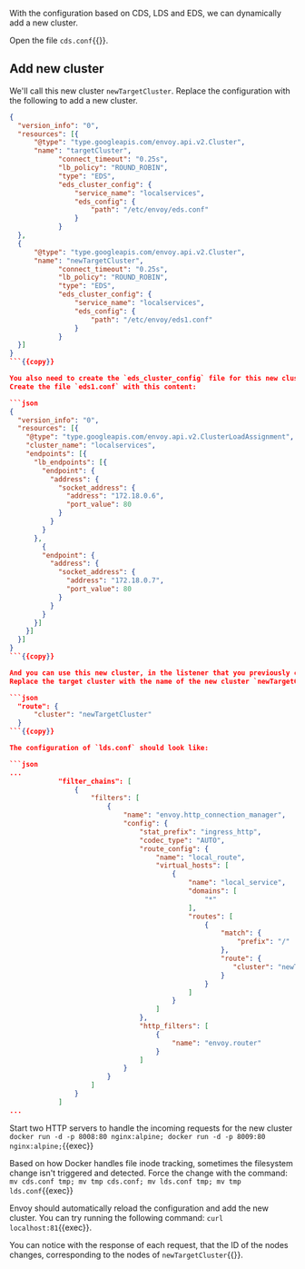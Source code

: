 With the configuration based on CDS, LDS and EDS, we can dynamically add a new cluster.

Open the file `cds.conf`{{}}.

## Add new cluster

We'll call this new cluster `newTargetCluster`. Replace the configuration with the following to add a new cluster.

```json
{
  "version_info": "0",
  "resources": [{
      "@type": "type.googleapis.com/envoy.api.v2.Cluster",
      "name": "targetCluster",
			"connect_timeout": "0.25s",
			"lb_policy": "ROUND_ROBIN",
			"type": "EDS",
			"eds_cluster_config": {
				"service_name": "localservices",
				"eds_config": {
					"path": "/etc/envoy/eds.conf"
				}
			}
  },
  {
      "@type": "type.googleapis.com/envoy.api.v2.Cluster",
      "name": "newTargetCluster",
			"connect_timeout": "0.25s",
			"lb_policy": "ROUND_ROBIN",
			"type": "EDS",
			"eds_cluster_config": {
				"service_name": "localservices",
				"eds_config": {
					"path": "/etc/envoy/eds1.conf"
				}
			}
  }]
}
```{{copy}}

You also need to create the `eds_cluster_config` file for this new cluster.
Create the file `eds1.conf` with this content:

```json
{
  "version_info": "0",
  "resources": [{
    "@type": "type.googleapis.com/envoy.api.v2.ClusterLoadAssignment",
    "cluster_name": "localservices",
    "endpoints": [{
      "lb_endpoints": [{
        "endpoint": {
          "address": {
            "socket_address": {
              "address": "172.18.0.6",
              "port_value": 80
            }
          }
        }
      },
	    {
        "endpoint": {
          "address": {
            "socket_address": {
              "address": "172.18.0.7",
              "port_value": 80
            }
          }
        }
      }]
    }]
  }]
}
```{{copy}}

And you can use this new cluster, in the listener that you previously configured. Open the file `lds.conf`{{}}.
Replace the target cluster with the name of the new cluster `newTargetCluster`.

```json
  "route": {
      "cluster": "newTargetCluster"
  }
```{{copy}}

The configuration of `lds.conf` should look like:

```json
...
            "filter_chains": [
                {
                    "filters": [
                        {
                            "name": "envoy.http_connection_manager",
                            "config": {
                                "stat_prefix": "ingress_http",
                                "codec_type": "AUTO",
                                "route_config": {
                                    "name": "local_route",
                                    "virtual_hosts": [
                                        {
                                            "name": "local_service",
                                            "domains": [
                                                "*"
                                            ],
                                            "routes": [
                                                {
                                                    "match": {
                                                        "prefix": "/"
                                                    },
                                                    "route": {
                                                       "cluster": "newTargetCluster"
                                                    }
                                                }
                                            ]
                                        }
                                    ]
                                },
                                "http_filters": [
                                    {
                                        "name": "envoy.router"
                                    }
                                ]
                            }
                        }
                    ]
                }
            ]
...
```

Start two HTTP servers to handle the incoming requests for the new cluster
`docker run -d -p 8008:80 nginx:alpine; docker run -d -p 8009:80 nginx:alpine;`{{exec}}

Based on how Docker handles file inode tracking, sometimes the filesystem change isn't triggered and detected.
Force the change with the command: `mv cds.conf tmp; mv tmp cds.conf; mv lds.conf tmp; mv tmp lds.conf`{{exec}}

Envoy should automatically reload the configuration and add the new cluster. You can try running the following command:
`curl localhost:81`{{exec}}.

You can notice with the response of each request, that the ID of the nodes changes, corresponding to the nodes of `newTargetCluster`{{}}.